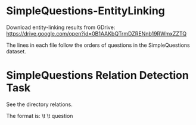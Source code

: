 # SimpleQuestions-EntityLinking

Download entity-linking results from GDrive: https://drive.google.com/open?id=0B1AAKbQTrmDZRENnb19RWmxZZTQ

The lines in each file follow the orders of questions in the SimpleQuestions dataset.

# SimpleQuestions Relation Detection Task

See the directory relations.

The format is:
<gold relations> \t <negative relation pool> \t question

